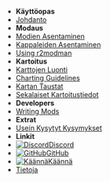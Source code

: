 - **Käyttöopas**
- [Johdanto](./)
- **Modaus**
- [Modien Asentaminen](installing-mods)
- [Kappaleiden Asentaminen](installing-songs)
- [Using r2modman](installing-r2modman)
- **Kartoitus**
- [Karttojen Luonti](creating-charts)
- [Charting Guidelines](charting-guidelines)
- [Kartan Taustat](chart-backgrounds)
- [Sekalaiset Kartoitustiedot](misc-charting-info)
- **Developers**
- [Writing Mods](writing-mods)
- **Extrat**
- [Usein Kysytyt Kysymykset](faq)
- **Linkit**
- [![Discord](https://icongr.am/simple/discord.svg?colored&size=16)Discord](https://discord.gg/KVzKRsbetJ)
- [![GitHub](https://icongr.am/simple/github.svg?color=808080&size=16)GitHub](https://github.com/tc-mods/TromboneChampModdingWiki)
- [![Käännä](https://icongr.am/material/translate.svg?color=808080&size=16)Käännä](https://crowdin.com/project/trombone-champ-modding-wiki)
- [Tietoja](about)
